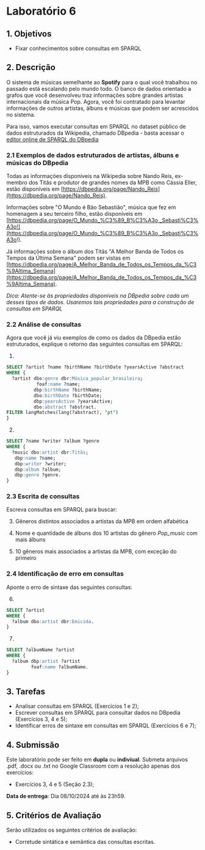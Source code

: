 # Laboratório 6

## 1. Objetivos

- Fixar conhecimentos sobre consultas em SPARQL


## 2. Descrição

O sistema de músicas semelhante ao **Spotify** para o qual você trabalhou no passado está escalando pelo mundo todo. O banco de dados orientado a grafos que você desenvolveu traz informações sobre grandes artistas internacionais da música Pop. Agora, você foi contratado para levantar informações de outros artistas, álbuns e músicas que podem ser acrescidos no sistema.

Para isso, vamos executar consultas em SPARQL no dataset público de dados estruturados da Wikipedia, chamado DBpedia - basta acessar o [editor online de SPARQL do DBpedia](https://dbpedia.org/sparql)


### 2.1 Exemplos de dados estruturados de artistas, álbuns e músicas do DBpedia

Todas as informações disponíveis na Wikipedia sobre Nando Reis, ex-membro dos Titãs e produtor de grandes nomes da MPB como Cássia Eller, estão disponíveis em [https://dbpedia.org/page/Nando_Reis](https://dbpedia.org/page/Nando_Reis).

Informações sobre "O Mundo é Bão Sebastião", música que fez em homenagem a seu terceiro filho, estão disponíveis em [https://dbpedia.org/page/O_Mundo_%C3%89_B%C3%A3o,_Sebasti%C3%A3o!](https://dbpedia.org/page/O_Mundo_%C3%89_B%C3%A3o,_Sebasti%C3%A3o!).

Já informações sobre o álbum dos Titãs "A Melhor Banda de Todos os Tempos da Última Semana" podem ser vistas em [https://dbpedia.org/page/A_Melhor_Banda_de_Todos_os_Tempos_da_%C3%9Altima_Semana](https://dbpedia.org/page/A_Melhor_Banda_de_Todos_os_Tempos_da_%C3%9Altima_Semana).

*Dica: Atente-se às propriedades disponíveis na DBpedia sobre cada um desses tipos de dados. Usaremos tais propriedades para a construção de consultas em SPARQL*


### 2.2 Análise de consultas

Agora que você já viu exemplos de como os dados da DBpedia estão estruturados, explique o retorno das seguintes consultas em SPARQL:

1.
```sql
SELECT ?artist ?name ?birthName ?birthDate ?yearsActive ?abstract
WHERE {
  ?artist dbo:genre dbr:Música_popular_brasileira;
           foaf:name ?name;
          dbp:birthName ?birthName;
          dbo:birthDate ?birthDate;
          dbp:yearsActive ?yearsActive;
          dbo:abstract ?abstract.
FILTER langMatches(lang(?abstract), "pt")
}
```

2.
```sql
SELECT ?name ?writer ?album ?genre
WHERE {
  ?music dbo:artist dbr:Titãs;
   dbp:name ?name;
   dbp:writer ?writer;
   dbp:album ?album;
   dbp:genre ?genre.
}
```


### 2.3 Escrita de consultas

Escreva consultas em SPARQL para buscar:

3. Gêneros distintos associados a artistas da MPB em ordem alfabética

4. Nome e quantidade de álbuns dos 10 artistas do gênero *Pop_music* com mais álbuns

5. 10 gêneros mais associados a artistas da MPB, com exceção do primeiro


### 2.4 Identificação de erro em consultas

Aponte o erro de sintaxe das seguintes consultas:

6.
```sql
SELECT ?artist
WHERE {
  ?album dbo:artist dbr:Emicida.
}
```

7.
```sql
SELECT ?albumName ?artist
WHERE {
  ?album dbp:artist ?artist
         foaf:name ?albumName.
}
```

## 3. Tarefas

- Analisar consultas em SPARQL (Exercícios 1 e 2);
- Escrever consultas em SPARQL para consultar dados no DBpedia (Exercícios 3, 4 e 5);
- Identificar erros de sintaxe em consultas em SPARQL (Exercícios 6 e 7);

## 4. Submissão

Este laboratório pode ser feito em **dupla** ou **indiviual**. Submeta arquivos .pdf, .docx ou .txt no Google Classroom com a resolução apenas dos exercícios:

- Exercícios 3, 4 e 5 (Seção 2.3);

**Data de entrega**: Dia 08/10/2024 até às 23h59.

## 5. Critérios de Avaliação

Serão utilizados os seguintes critérios de avaliação:

- Corretude sintática e semântica das consultas escritas.
